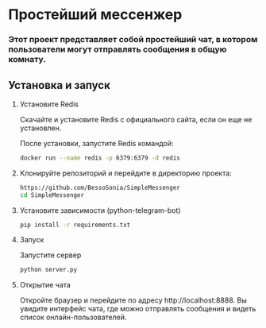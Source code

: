 # Простейший мессенжер

### Этот проект представляет собой простейший чат, в котором пользователи могут отправлять сообщения в общую комнату.

## Установка и запуск

1. Установите Redis

    Скачайте и установите Redis с официального сайта, если он еще не установлен.

    После установки, запустите Redis командой:

    ```bash
    docker run --name redis -p 6379:6379 -d redis
    ```

2. Клонируйте репозиторий и перейдите в директорию проекта:

    ```bash
    https://github.com/BessoSonia/SimpleMessenger
    cd SimpleMessenger
    ```

3. Установите зависимости (python-telegram-bot)

    ```bash
    pip install -r requirements.txt
    ```

4. Запуск

    Запустите сервер

    ```bash
    python server.py
    ```

5. Открытие чата

    Откройте браузер и перейдите по адресу http://localhost:8888.
    Вы увидите интерфейс чата, где можно отправлять сообщения и видеть список онлайн-пользователей.